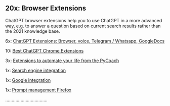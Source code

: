 ## 20x: Browser Extensions

ChatGPT browser extensions help you to use ChatGPT in a more advanced way, e.g. to answer a question based on current search results rather than the 2021 knowledge base.

6x: [ChatGPT Extensions: Browser, voice, Telegram / Whatsapp, GoogleDocs](https://medium.com/geekculture/6-chatgpt-mind-blowing-extensions-to-use-it-anywhere-db6638640ec7)

10: [Best ChatGPT Chrome Extensions](https://beebom.com/best-chatgpt-chrome-extensions/)

3x: [Extensions to automate your life from the PyCoach](https://medium.com/artificial-corner/3-chatgpt-extensions-to-automate-your-life-ae4f66100262)

1x: [Search engine integration](https://addons.mozilla.org/en-US/firefox/addon/chatgpt-for-search-engines/)

1x: [Google integration](https://addons.mozilla.org/en-US/firefox/addon/chatgpt-for-google/)

1x: [Prompt management Firefox](https://addons.mozilla.org/en-US/firefox/addon/chatgpt-history/)

……………………………